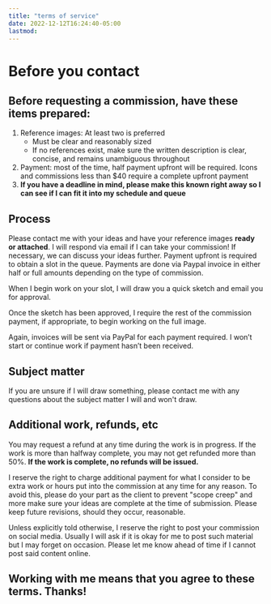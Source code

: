 ```yaml
---
title: "terms of service"
date: 2022-12-12T16:24:40-05:00
lastmod: 
---
```


# Before you contact
## Before requesting a commission, have these items prepared:
1. Reference images: At least two is preferred 
    * Must be clear and reasonably sized
    * If no references exist, make sure the written description is clear, concise, and remains unambiguous throughout
2. Payment: most of the time, half payment upfront will be required. Icons and commissions less than $40 require a complete upfront payment
3. **If you have a deadline in mind, please make this known right away so I can see if I can fit it into my schedule and queue**
## Process
Please contact me with your ideas and have your reference images **ready or attached**. I will respond via email if I can take your commission! If necessary, we can discuss your ideas further. Payment upfront is required to obtain a slot in the queue. Payments are done via Paypal invoice in either half or full amounts depending on the type of commission.

When I begin work on your slot, I will draw you a quick sketch and email you for approval.

Once the sketch has been approved, I require the rest of the commission payment, if appropriate, to begin working on the full image.

Again, invoices will be sent via PayPal for each payment required. I won’t start or continue work if payment hasn’t been received.

## Subject matter
If you are unsure if I will draw something, please contact me with any questions about the subject matter I will and won't draw.

## Additional work, refunds, etc
You may request a refund at any time during the work is in progress. If the work is more than halfway complete, you may not get refunded more than 50%. **If the work is complete, no refunds will be issued.**

I reserve the right to charge additional payment for what I consider to be extra work or hours put into the commission at any time for any reason. To avoid this, please do your part as the client to prevent "scope creep" and more make sure your ideas are complete at the time of submission. Please keep future revisions, should they occur, reasonable.

Unless explicitly told otherwise, I reserve the right to post your commission on social media. Usually I will ask if it is okay for me to post such material but I may forget on occasion. Please let me know ahead of time if I cannot post said content online.

## Working with me means that you agree to these terms. Thanks!
